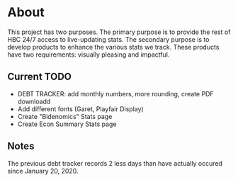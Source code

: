 # About
This project has two purposes. The primary purpose is to provide the rest of HBC 24/7 access to live-updating stats. The secondary purpose is to develop products to enhance the various stats we track. These products have two requirements: visually pleasing and impactful. 

## Current TODO
- DEBT TRACKER: add monthly numbers, more rounding, create PDF downloadd
- Add different fonts (Garet, Playfair Display)
- Create "Bidenomics" Stats page
- Create Econ Summary Stats page

## Notes
The previous debt tracker records 2 less days than have actually occured since January 20, 2020.

